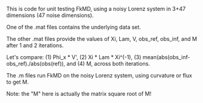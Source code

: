 This is code for unit testing FkMD, using a noisy Lorenz system in 3+47 dimensions (47 noise dimensions).

One of the .mat files contains the underlying data set.

The other .mat files provide the values of Xi, Lam, V, obs_ref, obs_inf, and M after 1 and 2 iterations.

Let's compare: (1) Phi_x * V', (2) Xi * Lam * Xi^(-1), (3) mean(abs(obs_inf-obs_ref)./abs(obs(ref)), and (4) M, across both iterations.

The .m files run FkMD on the noisy Lorenz system, using curvature or flux to get M.

Note: the "M" here is actually the matrix square root of M!
